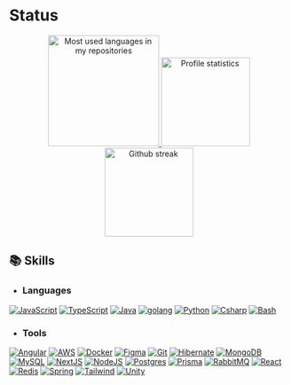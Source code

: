 # Status

<div align="center">
  <a href="https://github.com/anuraghazra/github-readme-stats">
    <img
      src="https://github-readme-stats.vercel.app/api/top-langs/?username=ranieeery&layout=compact&theme=react&hide_border=true&langs_count=10&text_color=ffffff&show_icons"
      alt="Most used languages in my repositories"
      height="200em"/>
  </a>

  <a href="https://github.com/anuraghazra/github-readme-stats">
    <img
      src="https://github-readme-stats.vercel.app/api?username=ranieeery&show_icons=true&text_color=ffffff&theme=react&count_private=true&hide_border=true"
      alt="Profile statistics"
      height="160em"/></a>
  <a href="https://github.com/denvercoder1/github-readme-streak-stats">
    <img
      src="https://github-readme-streak-stats-six-ivory.vercel.app/?user=Ranieeery&dates=ffffff&theme=react&date_format=j%20M%5B%20Y%5D&ring=ffffff&fire=61dafb&sideNums=ffffff&currStreakNum=ffffff&hide_border=true"
      alt="Github streak"
      height="160em"/>
  </a>
</div>

## 📚 Skills

- ### Languages

[![JavaScript](https://skillicons.dev/icons?i=js)](https://developer.mozilla.org/docs/Web/JavaScript)
[![TypeScript](https://skillicons.dev/icons?i=ts)](https://www.typescriptlang.org/)
[![Java](https://skillicons.dev/icons?i=java)](https://www.java.com/)
[![golang](https://skillicons.dev/icons?i=go)](https://www.go.dev/)
[![Python](https://skillicons.dev/icons?i=py)](https://www.python.org/)
[![Csharp](https://skillicons.dev/icons?i=cs)](https://dotnet.microsoft.com/languages/csharp)
[![Bash](https://skillicons.dev/icons?i=bash)](https://www.gnu.org/software/bash/)

- ### Tools

[![Angular](https://skillicons.dev/icons?i=angular)](https://angular.io/)
[![AWS](https://skillicons.dev/icons?i=aws)](https://aws.amazon.com/)
[![Docker](https://skillicons.dev/icons?i=docker)](https://www.docker.com/)
[![Figma](https://skillicons.dev/icons?i=figma)](https://www.figma.com/)
[![Git](https://skillicons.dev/icons?i=git)](https://git-scm.com/)
[![Hibernate](https://skillicons.dev/icons?i=hibernate)](https://hibernate.org/)
[![MongoDB](https://skillicons.dev/icons?i=mongodb)](https://www.mongodb.com/)
[![MySQL](https://skillicons.dev/icons?i=mysql)](https://www.mysql.com/)
[![NextJS](https://skillicons.dev/icons?i=nextjs)](https://nextjs.org/)
[![NodeJS](https://skillicons.dev/icons?i=nodejs)](https://nodejs.org/)
[![Postgres](https://skillicons.dev/icons?i=postgres)](https://www.postgresql.org/)
[![Prisma](https://skillicons.dev/icons?i=prisma)](https://www.prisma.io/)
[![RabbitMQ](https://skillicons.dev/icons?i=rabbitmq)](https://www.rabbitmq.com/)
[![React](https://skillicons.dev/icons?i=react)](https://react.dev/)
[![Redis](https://skillicons.dev/icons?i=redis)](https://redis.io/)
[![Spring](https://skillicons.dev/icons?i=spring)](https://spring.io/)
[![Tailwind](https://skillicons.dev/icons?i=tailwindcss)](https://tailwindcss.com/)
[![Unity](https://skillicons.dev/icons?i=unity)](https://unity.com/)
